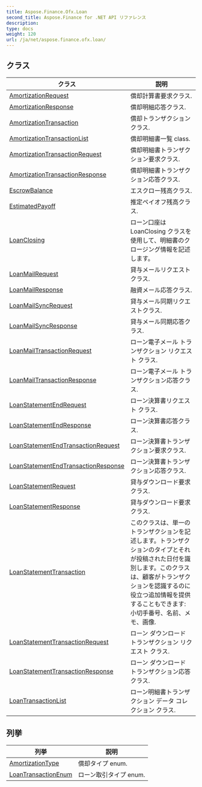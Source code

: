 ```yaml
---
title: Aspose.Finance.Ofx.Loan
second_title: Aspose.Finance for .NET API リファレンス
description: 
type: docs
weight: 120
url: /ja/net/aspose.finance.ofx.loan/
---
```



## クラス

| クラス | 説明 |
| --- | --- |
| [AmortizationRequest](./amortizationrequest/) | 償却計算書要求クラス. |
| [AmortizationResponse](./amortizationresponse/) | 償却明細応答クラス. |
| [AmortizationTransaction](./amortizationtransaction/) | 償却トランザクション クラス. |
| [AmortizationTransactionList](./amortizationtransactionlist/) | 償却明細書一覧 class. |
| [AmortizationTransactionRequest](./amortizationtransactionrequest/) | 償却明細書トランザクション要求クラス. |
| [AmortizationTransactionResponse](./amortizationtransactionresponse/) | 償却明細書トランザクション応答クラス. |
| [EscrowBalance](./escrowbalance/) | エスクロー残高クラス. |
| [EstimatedPayoff](./estimatedpayoff/) | 推定ペイオフ残高クラス. |
| [LoanClosing](./loanclosing/) | ローン口座は LoanClosing クラスを使用して、明細書のクロージング情報を記述します。 |
| [LoanMailRequest](./loanmailrequest/) | 貸与メールリクエストクラス. |
| [LoanMailResponse](./loanmailresponse/) | 融資メール応答クラス. |
| [LoanMailSyncRequest](./loanmailsyncrequest/) | 貸与メール同期リクエストクラス. |
| [LoanMailSyncResponse](./loanmailsyncresponse/) | 貸与メール同期応答クラス. |
| [LoanMailTransactionRequest](./loanmailtransactionrequest/) | ローン電子メール トランザクション リクエスト クラス. |
| [LoanMailTransactionResponse](./loanmailtransactionresponse/) | ローン電子メール トランザクション応答クラス. |
| [LoanStatementEndRequest](./loanstatementendrequest/) | ローン決算書リクエスト クラス. |
| [LoanStatementEndResponse](./loanstatementendresponse/) | ローン決算書応答クラス. |
| [LoanStatementEndTransactionRequest](./loanstatementendtransactionrequest/) | ローン決算書トランザクション要求クラス. |
| [LoanStatementEndTransactionResponse](./loanstatementendtransactionresponse/) | ローン決算書トランザクション応答クラス. |
| [LoanStatementRequest](./loanstatementrequest/) | 貸与ダウンロード要求クラス. |
| [LoanStatementResponse](./loanstatementresponse/) | 貸与ダウンロード要求クラス. |
| [LoanStatementTransaction](./loanstatementtransaction/) | このクラスは、単一のトランザクションを記述します。トランザクションのタイプとそれが投稿された日付を識別します。このクラスは、顧客がトランザクションを認識するのに役立つ追加情報を提供することもできます: 小切手番号、名前、メモ、画像. |
| [LoanStatementTransactionRequest](./loanstatementtransactionrequest/) | ローン ダウンロード トランザクション リクエスト クラス. |
| [LoanStatementTransactionResponse](./loanstatementtransactionresponse/) | ローン ダウンロード トランザクション応答クラス. |
| [LoanTransactionList](./loantransactionlist/) | ローン明細書トランザクション データ コレクション クラス. |
## 列挙

| 列挙 | 説明 |
| --- | --- |
| [AmortizationType](./amortizationtype/) | 償却タイプ enum. |
| [LoanTransactionEnum](./loantransactionenum/) | ローン取引タイプ enum. |


